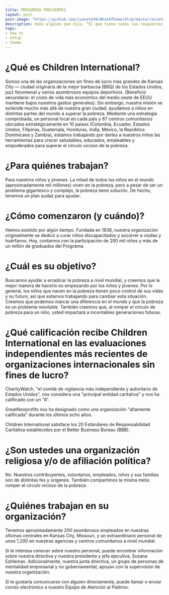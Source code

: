 ```yaml
---
title: PREGUNTAS FRECUENTES
layout: post
post-image: "https://github.com/juaneto99/WhatATheme/blob/master/assets/images/Preguntas.png?raw=true"
description: Hubo alguien que dijo, “Él que tiene todas las respuestas no está haciendo las preguntas correctas”. En nuestra opinión, ¡tenemos ambas!
tags:
- how to
- setup
- theme
---
```



# ¿Qué es Children International?

Somos una de las organizaciones sin fines de lucro más grandes de Kansas City — ciudad originaria de la mejor barbacoa (BBQ) de los Estados Unidos, jazz fenomenal y varios asombrosos equipos deportivos. (Beneficio secundario: el costo de vida más económico del medio oeste de EEUU mantiene bajos nuestros gastos generales).
Sin embargo, nuestra misión se extiende mucho más allá de nuestra gran ciudad: ayudamos a niños en distintas partes del mundo a superar la pobreza. Mediante una estrategia comprobada, un personal local en cada país y 67 centros comunitarios ubicados estratégicamente en 10 países (Colombia, Ecuador, Estados Unidos, Filipinas, Guatemala, Honduras, India, México, la República Dominicana y Zambia), estamos trabajando por darles a nuestros niños las herramientas para crecer saludables, educados, empleables y empoderados para superar el círculo vicioso de la pobreza.


# ¿Para quiénes trabajan?

Para nuestros niños y jóvenes. La mitad de todos los niños en el mundo (aproximadamente mil millones) viven en la pobreza, pero a pesar de ser un problema gigantesco y complejo, la pobreza tiene solución. De hecho, tenemos un plan audaz para ayudar.


# ¿Cómo comenzaron (y cuándo)?

Hemos existido por algún tiempo. Fundada en 1936, nuestra organización originalmente se dedicó a curar niños discapacitados y socorrer a viudas y huérfanos. Hoy, contamos con la participación de 200 mil niños y más de un millón de graduados del Programa.


# ¿Cuál es su objetivo?

Buscamos ayudar a erradicar la pobreza a nivel mundial, y creemos que la mejor manera de hacerlo es empezando por los niños y jóvenes.
Por lo general, los niños que nacen en la pobreza tienen poco control de sus vidas y su futuro, así que estamos trabajando para cambiar esta situación. Creemos que podemos marcar una diferencia en el mundo y que la pobreza es un problema resoluble. También creemos que, al romper el círculo de pobreza para un niño, usted impactará a incontables generaciones futuras.


# ¿Qué calificación recibe Children International en las evaluaciones independientes más recientes de organizaciones internacionales sin fines de lucro?

CharityWatch, "el comité de vigilancia más independiente y autoritario de Estados Unidos", nos considera una "principal entidad caritativa" y nos ha calificado con un "A".

GreatNonprofits nos ha designado como una organización "altamente calificada" durante los últimos ocho años.

Children International satisface los 20 Estándares de Responsabilidad Caritativa establecidos por el Better Business Bureau (BBB).


# ¿Son ustedes una organización religiosa y/o de afiliación política?

No. Nuestros contribuyentes, voluntarios, empleados, niños y sus familias son de distintas fes y orígenes. También compartimos la misma meta: romper el círculo vicioso de la pobreza.


# ¿Quiénes trabajan en su organización?

Tenemos aproximadamente 200 asombrosos empleados en nuestras oficinas centrales en Kansas City, Missouri, y un extraordinario personal de unos 1,200 en nuestras agencias y centros comunitarios a nivel mundial.

Si le interesa conocer sobre nuestro personal, puede encontrar información sobre nuestra directiva y nuestra presidenta y jefa ejecutiva, Susana Eshleman. Adicionalmente, nuestra junta directiva, un grupo de personas de mentalidad empresarial y no gubernamental, apoyan con la supervisión de nuestra organización.

Si le gustaría comunicarse con alguien directamente, puede llamar o enviar correo electrónico a nuestro Equipo de Atención al Padrino.
